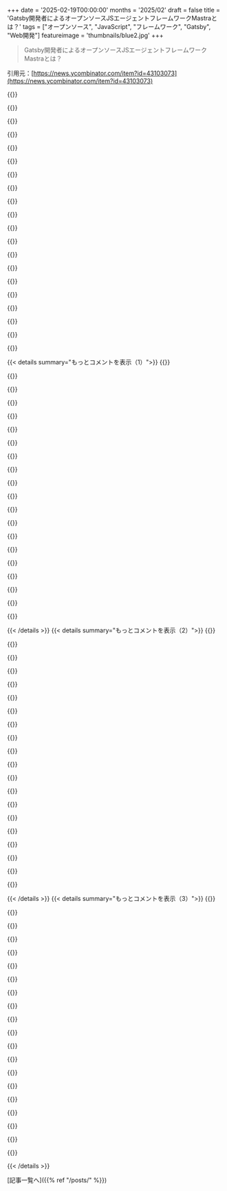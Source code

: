 +++
date = '2025-02-19T00:00:00'
months = '2025/02'
draft = false
title = 'Gatsby開発者によるオープンソースJSエージェントフレームワークMastraとは？'
tags = ["オープンソース", "JavaScript", "フレームワーク", "Gatsby", "Web開発"]
featureimage = 'thumbnails/blue2.jpg'
+++

> Gatsby開発者によるオープンソースJSエージェントフレームワークMastraとは？

引用元：[https://news.ycombinator.com/item?id=43103073](https://news.ycombinator.com/item?id=43103073)

{{<matomeQuote body="ランディングページの例を見たけど、あまりワクワクしなかったな。<br>testWorkflow<br> .step(llm)<br> .then(decider)<br> .then(agentOne)<br> .then(workflow)<br> .after(decider)<br> .then(agentTwo)<br> .then(workflow)<br> .commit();<br>一見すると、絵のグラフを表現するのにぎこちない方法に思える。ただのシンプルな“ワークフロー”で、実行の結果に依存しない構造だからな。" userName="Palmik" createdAt="2025-02-20T05:47:49" color="">}}

{{<matomeQuote body="LangChainのドキュメントを初めて見たときの気持ちがわかる。<br>自分はTypeScriptのAIプラットフォームを作ったけど、使いやすさを重視してて、標準的な構文をできるだけ使っている。<br>最近はxstateに興味があったけど、今はdbos.devを見つけたので、シンプルなプログラミングモデルで耐久性のある実行を目指そうと思っている。" userName="campers" createdAt="2025-02-20T13:25:35" color="">}}

{{<matomeQuote body="LangChainとか他のものを見たけど、結局あまり役立たない気がした。<br>基本的なループや条件文の上に抽象化を追加しているだけで、独自のヘルパー関数を作る方が良いと思う。<br>特定のベクターデータベースやロギングライブラリを使うけど、広範なフレームワークに頼るつもりはない。<br>プロプライエタリな機能や派手な名前を付けたものも多いし。" userName="nwienert" createdAt="2025-02-20T14:15:23" color="">}}

{{<matomeQuote body="TypedAIはしっかりしてるね、あまり知らなかった！<br>個人的にはデコレーター方式が好きじゃなくて、自分のpgflowでは使わないことにした。<br>シンプルで明快にしたいと思って、冗長でも良いから。<br>循環構造はサポートしないけど、条件付き再帰的サブワークフローを用意する予定。" userName="jumski" createdAt="2025-02-20T15:56:31" color="">}}

{{<matomeQuote body="dbosはCFの耐久オブジェクトと連携できるの？" userName="CMCDragonkai" createdAt="2025-02-20T19:02:08" color="">}}

{{<matomeQuote body="ありがとう！条件付きの`when`句はステップにあるから、ワークフローには表現されてなくて、実際その例を作った時、最後のステップは前の2つの結果に依存していたんだ。<br>どうやってシンプルにすると思う？" userName="calcsam" createdAt="2025-02-20T06:04:53" color="">}}

{{<matomeQuote body="やっぱり「フルーエント」な呼び出しの連鎖はシーケンスを表現しちゃうから、‘after’で新たなブランチを始めるのがぎこちなく感じる。<br>多分、ネスト構造を避けたいという考えがあったのかな？でも、分岐するグラフにはネスト構造が自然だと思う。タスクノードにメソッドを置いた方が良いし、step/thenの区別も要らない。" userName="anentropic" createdAt="2025-02-20T12:09:16" color="">}}

{{<matomeQuote body="確かに、ネスト構造を避けたいからこの構文になったのは分かるけど、面白い構文で読みやすいとも思う。考えてみる価値があるね！" userName="calcsam" createdAt="2025-02-20T15:17:10" color="">}}

{{<matomeQuote body="あの例の構文はAWS Step FunctionsのCDKコードに基づいてるんだ。<br>DAGを構築しているから、同じようなことをする別のAPIをチェックしてみるといいかも。<br>Airflowならこう書けるかも：<br>chain(llm, decider, [agentOne, agentTwo], workflow)" userName="anentropic" createdAt="2025-02-21T10:46:17" color="">}}

{{<matomeQuote body="明示的なエッジや依存関係を配列として表現した方が理解しやすいと思う。" userName="jumski" createdAt="2025-02-20T12:31:30" color="">}}

{{<matomeQuote body="これ、実際に可能にするチケットがあるんだぜ！" userName="calcsam" createdAt="2025-02-20T18:31:42" color="">}}

{{<matomeQuote body="LangchainやLlama_Indexのフレームワークに同じ不満を持ったから、ローカルで動くシンプルなUIベースのAgenticフレームワークを作っちゃった！<br>https://github.com/ranjanprj/agentollama" userName="ranjanprj" createdAt="2025-02-22T18:11:18" color="">}}

{{<matomeQuote body="最初はちょっと直感的じゃないって思ったけど、今自分でワークフローエンジンを作ってるんだ。<br>その中で依存関係を明示してメソッドチェーンで他のステップタイプに拡張していくように考えてる。" userName="jumski" createdAt="2025-02-20T12:30:15" color="#ff5c5c">}}

{{<matomeQuote body="Mastraにすごくワクワクしてる！ElectricSQLでいくつかエージェント的なものを作る予定で、Mastraは新鮮な空気のように感じるよ。<br>チームも最高で、SamはGatsbyの共同創設者で、ShaneとAbhiと一緒に働いてきたから信頼してる。" userName="kylemathews" createdAt="2025-02-19T18:46:49" color="#785bff">}}

{{<matomeQuote body="ElectricはすでにElixirに多く投資してるから、エージェントにElixirを使ったらいいんじゃない？JSよりはずっと良いフィットだと思う。" userName="cpursley" createdAt="2025-02-19T22:40:28" color="">}}

{{<matomeQuote body="Gretchen、Elixirを実現するのはやめてよ。" userName="mvf4z7" createdAt="2025-02-20T02:29:22" color="">}}

{{<matomeQuote body="スタートアップエコシステムや非同期処理の簡単さを考えると、実際には良い選択だと思うよ。" userName="funerr" createdAt="2025-02-19T23:01:24" color="">}}

{{<matomeQuote body="Abhiは僕が知っている中で最高のエンジニアの一人だ。彼と仲間たちがこの問題に取り組むのが楽しみ。" userName="doctorpangloss" createdAt="2025-02-20T10:01:18" color="#ff5733">}}

{{<matomeQuote body="これ、すごいね！質問なんだけど、SSE MCPサーバーのサポートプランはあるの？<br>Stdioはサポートされてるけど、SSEだったら最高だよね。" userName="joshstrange" createdAt="2025-02-19T18:55:07" color="">}}

{{<matomeQuote body="うちでこのことをカバーしたチュートリアルあるよ！”https://docs.mcp.run/tutorials/mcpx-mastra-ts”<br> SＳＥ使わなくても大丈夫で、mcp.runがエージェントに直接、インプロセスでセキュアなwasmモジュールを提供してるからね。ただ、mcp.runはレジストリ内のすべてのサーブレットツールにSＳＥサポートもあるよ。" userName="nilslice" createdAt="2025-02-19T19:49:27" color="#ff5c5c">}}

{{< details summary="もっとコメントを表示（1）">}}
{{<matomeQuote body="このPRでサポートが追加されたよ。”https://github.com/mastra-ai/mastra/pull/1957”<br> まだリリースされてないけど、もうすぐ出る予定！" userName="tybaa" createdAt="2025-02-19T22:24:03" color="">}}

{{<matomeQuote body="やっほー！興奮してくれて嬉しいよ！今、全体的にMCPサポートを改善中で、もうすぐもっと情報をシェアできると思う。その一部として、SSEサーバーへの直接サポートも予定してる。" userName="tybaa" createdAt="2025-02-19T19:17:43" color="">}}

{{<matomeQuote body="すごいね！僕はStdioで動かせるけど、複数のMCPサーバーを組み合わせるSSE MCPプロキシを作ったんだ。ドキュメント見たら、直接ツールを移動させたくなるけど、ポータビリティのためにMCPの後ろに保つつもりだよ。" userName="joshstrange" createdAt="2025-02-19T19:22:17" color="#45d325">}}

{{<matomeQuote body="いいね！自分でプロキシを書いたの？それとも”https://www.npmjs.com/package/mcp-proxy”みたいなの使ったの？" userName="tybaa" createdAt="2025-02-19T19:27:35" color="">}}

{{<matomeQuote body="”mcp-proxy”は使ったけど、1対1だけしかできないから、N対1プロキシが欲しいと思ったんだ。でもいくつか問題にぶつかって、デバッグログを追加したらどんどん自分のコードになっていったよ。今は複数のクライアントのためにツールプロキシが動いてるんだけど、たくさんのツールとLLMの選択で混乱することもあるんだ。" userName="joshstrange" createdAt="2025-02-19T19:46:17" color="#45d325">}}

{{<matomeQuote body="シェアしてくれてありがとう！こういうリアルな体験を聞くのはめっちゃ助かる。お話しする機会を作ってみない？MCPの使い方について話を聞きたいんだ。" userName="tybaa" createdAt="2025-02-19T20:18:05" color="">}}

{{<matomeQuote body="申し出には感謝だけど、他にもっといい人がいる気がするよ。MCPはクールだけど、今のところ遊んでるだけだし。ツールを作ってるけど、まだSlackからのボットを完成させてないんだ。" userName="joshstrange" createdAt="2025-02-19T20:55:33" color="">}}

{{<matomeQuote body="心配しないで！だけど、いろいろ試した経験や問題を克服したことには興味あるよ。みんなが始める方法は遊ぶことだから、まだまだ新しいこの”プロダクションでのツール使用のエージェント”ゲームを楽しんでほしい。" userName="tybaa" createdAt="2025-02-19T22:02:51" color="">}}

{{<matomeQuote body="ハッピーなMastraユーザーです！高レベルの抽象化と必要なときの低レベルのコントロールのバランスがいいね。他のフレームワークを見たけど、Mastraの明確さと使いやすさが際立ってたよ。いい仕事をしてる！" userName="alanwells" createdAt="2025-02-19T20:32:17" color="#ff5c5c">}}

{{<matomeQuote body="ありがとう！" userName="calcsam" createdAt="2025-02-19T21:09:24" color="">}}

{{<matomeQuote body="エージェントって何かよくわからないな。複数の人格を持つ必要があるのか、特に同じモデルを使ってる時に。現代のLLM（多段階の計画・推論が可能）への単一のAPIコールで解決できる具体的なユースケースを教えて欲しい。あるいは、これは単にプロンプトを作ることと、複数のコールに分けてLLMに指示を出すことに過ぎないのか？" userName="brap" createdAt="2025-02-19T19:19:51" color="">}}

{{<matomeQuote body="「エージェント」って言葉を無視して「ステップ」に脳内補完すると、もっと理解しやすくなるよ。例えると、僕は本を読むときに赤ペンでハイライトをするんだけど、コメントやアンダーラインも書くから、ChatGPTにそのページの画像を送って平易なテキストにしてもらうと、うまくいかないんだ。まずはコメントを頼んで、次にアンダーラインのハイライト、ブラケットのハイライトを頼む。その結果を合成するのが一番良い結果を生むよ。こういうやり方のライブラリがあれば便利だし、特別なことじゃないけど、書くのが面倒なだけ。エージェントという言葉のせいで混乱してるかもしれないけど、試しに実装とかしてみたら、きっと理解できるよ。" userName="coffeemug" createdAt="2025-02-19T19:53:32" color="#ff5c5c">}}

{{<matomeQuote body="このことに色をつけると、Anthropicがこれらのコンポーネントに関する一般的なアーキテクチャを分かりやすく説明してるよ。エージェントという言葉は色々な意味があるけど、Anthropicの定義に近い考え方が分かりやすい。具体的には、「エージェント」はタスク（親コメントのステップ）を動的に特定して、指示されなくてもそのステップだと認識できるGenAIシステムなんだ。だから、例えば「エージェント」はまずクエリの解決策を計画し、それを別のLLMコールに振り分ける。実行の正しさや成功を評価するんだよ。" userName="fryz" createdAt="2025-02-19T21:41:19" color="#ff5733">}}

{{<matomeQuote body="これって複数のLLMコールを使って賢い機能を構築するのから、LLMが次に何をすべきか決定することまで幅広いね。前者でも十分に進めるけど、後者の方が人間とのチャットとか制約のない環境ではより自律的だと思う。" userName="eric-burel" createdAt="2025-02-19T22:38:49" color="">}}

{{<matomeQuote body="Aiderっていうのは、2つのモデルを使って各コーディングタスクを完了する実験的なサポートを始めたみたいだね。Architectモデルがコーディング問題の解決方法を説明して、Editorモデルがその解決策を受け取って具体的なコード編集指示を出す仕組みなんだ。こうやってコードの推論と編集を分けることで、SOTAの結果が出たっていうのがすごいな。" userName="bravura" createdAt="2025-02-19T19:42:01" color="#45d325">}}

{{<matomeQuote body="次はシニアエディタとエディタの組み合わせが必要だね！" userName="hassleblad23" createdAt="2025-02-20T19:29:39" color="">}}

{{<matomeQuote body="僕もよくわからないな。YouTubeで実装を見ると、単に言葉が多くて新しい産業を作り出そうとしてるだけに感じる。結局のところAIのアクションを分かりやすくしてワークフローに組み込むことが重要なんじゃないかな。" userName="weego" createdAt="2025-02-19T19:40:11" color="">}}

{{<matomeQuote body="＞“AIアクションを定義し、それをワークフローに組み込むことが重要だ”その通り！AIを使って基本的なコンテンツ生成を超えて役立てるには、外界とのやり取りが不可欠で、そのインタラクションの出力に基づいて新たな作業をスポーンするような反復的なワークフローが必要なんだ。エージェントを人格として位置づけるのは本筋から外れちゃってるけど、これを「AIワークフローのオーケストレーション」って呼んでも十分に役立つと思うよ！" userName="jacobr1" createdAt="2025-02-19T20:03:11" color="">}}

{{<matomeQuote body="今の状態ではエージェントには何も任せたくないな。" userName="karn97" createdAt="2025-02-19T21:21:59" color="">}}

{{<matomeQuote body="彼女が働いてるプロンプトエンジニアリングの現場じゃ、ウェブから情報を探し出してLLMで分析するためのエージェントが必要って言ってるよ。それをデータの変数として使ったりして、問題が解決しないと再度ネットに戻ることもあるんだ。" userName="2pointsomone" createdAt="2025-02-19T19:32:05" color="#ff5733">}}


{{< /details >}}
{{< details summary="もっとコメントを表示（2）">}}
{{<matomeQuote body="通常のワークフローツールとプロンプトで解決できないかな？エージェントって、基本的にそういうもんじゃないの？それとも、限られたツールのプロンプトの集まりなのか？" userName="dimgl" createdAt="2025-02-19T19:36:11" color="">}}

{{<matomeQuote body="エージェントは、自分でウェブをどう進むか決める部分が大事なんじゃないかな。特に、特定の手順を明示的に指示してない時に、自分が求めてる情報を見つけたと確信した時に戻ってきて、プロンプトを使うんだ。こういうのはワークフローに論理的に組み込むのは難しい。" userName="2pointsomone" createdAt="2025-02-20T18:02:04" color="#38d3d3">}}

{{<matomeQuote body="AIはコンテキストウィンドウが大きくなるほど忘れやすくなる気がする。エージェントは、狭い範囲に焦点を合わせるから、より良い結果が得られるし、特定のタスク用に訓練されたモデルを使える。実生活でも、専門家と一般人がいるから、タスクによっては専門家を選んだ方がいいよね。" userName="ToJans" createdAt="2025-02-20T05:43:48" color="#ff5c5c">}}

{{<matomeQuote body="最先端のLLMでも、コンテキストウィンドウが広がると一貫性や有用性が落ちるし、複雑なワークフローに対応するときは、タスクを小さく区切ることで、モデルがより関連のある情報を使えるようになるんだ。自己ホスト環境では、エージェント方式がコスト的にも有利だし、シンプルなタスクも小さなモデルに任せれば、コスト削減と応答時間短縮が可能だよ。ただ、オープンエンドなタスクでは結果が一貫しにくいこともあるから注意が必要。" userName="blainm" createdAt="2025-02-19T19:39:31" color="#ff5733">}}

{{<matomeQuote body="エージェントを考えると、仕事のオーケストレーションみたいなもんで、実行する作業のDAGができるって感じ。もしウェブからの情報を基に全ての作業を進めるなら、一つのプロンプトでできるかもしれない。でも、ウェブ検索やコードの実行、API呼び出しなどの現実とのやり取りがあると、結果に基づいて次のアクションが決まるから、その都度分岐するんだ。" userName="jacobr1" createdAt="2025-02-19T19:59:53" color="#ff5c5c">}}

{{<matomeQuote body="このフレームワークを詳しく見てないけど、エージェントって単にLLMの性格を指すこともあるよね。でもソフトウェア工学でいうエージェントは、独自の内ループや分岐ロジックを持つもの（自律性のエージェント）を指すんだ。複数のワークフローを一つのLLMインターフェースで組み合わせるときに必要な抽象概念なんだよ。" userName="nsonha" createdAt="2025-02-19T21:12:40" color="">}}

{{<matomeQuote body="モジュール性って大事だよね。一つの関数に全てのコードをまとめることはできるけど、開発や理解しやすくするためには別々に整理した方がいい。エージェントも同じような感じだ。" userName="andrewmutz" createdAt="2025-02-19T19:43:04" color="">}}

{{<matomeQuote body="おめでとう！プロンプトを変更せずに違うLLMプロバイダーを使うとパフォーマンスが落ちることに気づいたんだけど、開発者たちがどうやって「翻訳」してるのか興味ある。あなたたちの評価フレームワークにはベストプラクティスに関するデータがあるのかな。" userName="Gakho" createdAt="2025-02-19T17:56:38" color="#785bff">}}

{{<matomeQuote body="そうだね、私たちもそういう話を聞いたよ。特に今は特徴はないけど、プロンプトを改善するためにローカルでエージェントを導入してるよ。" userName="calcsam" createdAt="2025-02-19T18:06:41" color="">}}

{{<matomeQuote body="いろんなフレームワークやウェブサイトがevalをサポートしてるみたいだけど、OpenAIとかがこの観測性やevalを使うようになると思う？Mastraみたいなオーケストレーションフレームワークで多くのプロバイダーを使うと、そうなるのかなぁ。" userName="Gakho" createdAt="2025-02-19T18:10:42" color="">}}

{{<matomeQuote body="間違ってるかもだけど、OpenAIはそれに対して特に意見的になりたくないんじゃないかな。たぶんOpenAIのソリューションエンジニア以外はね。" userName="calcsam" createdAt="2025-02-19T18:49:56" color="">}}

{{<matomeQuote body="デモ見たいならここにあるよ:<br>https://x.com/calcsam/status/1889856384549982419" userName="calcsam" createdAt="2025-02-19T18:40:31" color="">}}

{{<matomeQuote body="Gatsbyの開発者たちってのがマイナスな気がする、これが放置される次のソフトになるんじゃないかって。" userName="epolanski" createdAt="2025-02-19T18:59:21" color="">}}

{{<matomeQuote body="このコメントが高評価じゃないのに驚き。Gatsbyはこれまで使ったJSライブラリやフレームワークの中で一番糞だった。チームは頭いいかもしれないけど何を宣伝してるの？" userName="paultannenbaum" createdAt="2025-02-19T20:06:56" color="#38d3d3">}}

{{<matomeQuote body="同じ経験したわ、React始めたばかりの時にGatsby使ったのが大失敗。正規表現やハックのせいで何時間も無駄にしたあげく、そのウェブサイトはもう引退したよ。" userName="christina97" createdAt="2025-02-20T03:09:53" color="#38d3d3">}}

{{<matomeQuote body="Gatsbyは全然理解できなかった。デザイン決定に理由が見つからなかったし、Next.jsがSSGできるようになった時にはチームにGatsbyをやめさせた。申し訳ないけどマイナスだわ。" userName="squillion" createdAt="2025-02-19T19:30:09" color="">}}

{{<matomeQuote body="Gatsbyは初期の静的Reactフレームワークの一つだったけど、今はNext.jsやRemix、Astroみたいなものもある。放置されてるってのは不公平じゃないかな、ソフトウェアそんなもんだよ。" userName="user9999999999" createdAt="2025-02-19T19:18:15" color="">}}

{{<matomeQuote body="Gatsbyチームは多くの約束をしたけど、それを守らなかった。次の大きなプロジェクトへの信頼感には良くない方法だね。" userName="mplewis" createdAt="2025-02-19T19:29:22" color="">}}

{{<matomeQuote body="Gatsbyのキャラクターは成功者じゃなかったね。ただ、私は本が好きだったし、キャラクターとしては良かったと思うよ :) Gatsby CMSには非常に興味深い点があって、特にGraphQLによるランタイム型安全性とヘッドレスWordPressが面白かった。" userName="benatkin" createdAt="2025-02-19T21:31:32" color="">}}

{{<matomeQuote body="面白いね、GQLはGatsbyで一番意見が分かれたポイントだったから。" userName="epolanski" createdAt="2025-02-20T13:34:48" color="">}}


{{< /details >}}
{{< details summary="もっとコメントを表示（3）">}}
{{<matomeQuote body="あまり言いたくないけど、似たようなフレームワークはたくさんあって、同じことをしてるんだよね。フレームワークを作るのは簡単で、実際には多くの場合、フレームワークなしでもできることが多い。この手のものはお遊びみたいなもので、具体例を見たらすぐわかるよ。開発者は95％はフレームワークの範囲外のことをしなきゃならないんだよ。" userName="_pdp_" createdAt="2025-02-19T22:13:54" color="">}}

{{<matomeQuote body="フレームワークが好きじゃない人もいるし、好きな人もいる。私たちは少しだけフレームワークを作る経験があるから、良いものを作ろうと思ったんだ。" userName="calcsam" createdAt="2025-02-19T23:07:05" color="">}}

{{<matomeQuote body="私はフレームワークが大好きだよ :)" userName="santa_boy" createdAt="2025-02-19T23:51:43" color="">}}

{{<matomeQuote body="全く同意だね。これってLanggraphのTypescriptの「ポート」のように見えるけど、LanggraphにはすでにTSフレームワークがあるんだ。" userName="incanspyder" createdAt="2025-02-20T03:52:41" color="">}}

{{<matomeQuote body="そうだね。最近LangChainのようなフレームワークを捨てる人が増えてるのもそのせいだと思うよ。<br>＞”https://medium.com/thoughts-on-machine-learning/drop-langcha...”" userName="fsndz" createdAt="2025-02-19T22:45:22" color="">}}

{{<matomeQuote body="実際、私のプロダクションアプリにはvercel ai sdkを使ってたけど、すごく悪い体験だった。結局、ネイティブ実装に行ったんだけど、cursorのおかげであまり手間じゃなかったよ。問題点としては、バグが多すぎたし、UIも実装されたフックのせいでパフォーマンスが最適じゃなかった。" userName="jerrygoyal" createdAt="2025-02-20T04:21:48" color="">}}

{{<matomeQuote body="vercelは、よくわからない馬鹿なjs開発者から金を取ることを目的にしてるんだと思う。見た目にばかり気を遣ってて、動作よりもそっちを優先してる。でも、彼らはそのjs開発者たちから何百万ドル、場合によっては何十億ドルを稼いでるから、誰を責められるんだ？" userName="ilrwbwrkhv" createdAt="2025-02-20T04:46:22" color="#ff33a1">}}

{{<matomeQuote body="JSはエージェントには向いてない気がするよね。状態をうまくモデル化できる言語、特に並行性が高いElixirの方が良さそう。その上で、Claudeに自分の好きな言語でエージェントフレームワークを作成させる楽しい課題を試してみて。" userName="cpursley" createdAt="2025-02-19T22:36:49" color="">}}

{{<matomeQuote body="＞良い並行性があるからElixirは理にかなってるね<br>そう思ったからこれを作ってるんだ：<a href=”https://github.com/agentjido/jido”>https://github.com/agentjido/jido</a>" userName="mikehostetler" createdAt="2025-02-20T02:42:33" color="">}}

{{<matomeQuote body="Elixirを知ったばかりだけど、見る限りエージェントのオーケストレーションにぴったりだね。プロジェクト良さそうだし、追って勉強するよ。" userName="MattDaEskimo" createdAt="2025-02-20T04:11:15" color="">}}

{{<matomeQuote body="言語の文法よりも、Erlangランタイムの能力が大事だよね。強い型付けが好きなら、Erlangの上にあるGleamってのもあるよ（gleam.run）。" userName="cpursley" createdAt="2025-02-20T12:11:21" color="">}}

{{<matomeQuote body="＞本当に、状態を sane な方法でモデル化できて、良い並行性をもつ言語がElixirは理にかなってるってこと。<br>JSの状態モデリングが足りない理由、並行性モデルの問題についてもっと詳しく教えて。" userName="CharlieDigital" createdAt="2025-02-20T00:06:46" color="#ff5c5c">}}

{{<matomeQuote body="NodeJSは1スレッドのイベントループだから、並行性が無いよ。" userName="dartos" createdAt="2025-02-20T02:01:16" color="">}}

{{<matomeQuote body="Promiseを使えば並行性はあるけど、並行処理はできないよ。" userName="CharlieDigital" createdAt="2025-02-20T02:37:37" color="">}}

{{<matomeQuote body="モデルサービスがネットワークI/Oに依存してるから、たくさんの用途ではスレッドが必要ないと思う。エージェント開発にはPythonが過大評価されてる気がする。モデルのトレーニングに適しているからって、アプリ開発にも選ばれる理由にはならない。TypeScriptの開発者体験は良いよね。" userName="cjonas" createdAt="2025-02-20T05:47:40" color="#38d3d3">}}

{{<matomeQuote body="＞TypeScriptの開発者体験は良いと感じるよね。<br>実際はそこまで進んでないよ。TSを求めるチームはC#に移行すべきだと思う。APIが大きくなるとデータの整合性が重要になるし、TSの型はランタイムでは消えてしまうから。ZodやValibotを使って受信データを検証する必要が出てくる。そうすると、簡単なNode/ExpressのアプリがSpringや.NETみたいに見えて、性能にも影響が出てくるのが皮肉だよね。" userName="CharlieDigital" createdAt="2025-02-20T14:18:36" color="#38d3d3">}}

{{<matomeQuote body="本当の並行性はないし、スケジューリングもできないよ。IOが多くない場合はJSは選びにくいけど、今回はネットワーク呼び出しについて話してるからI/Oには合ってるよ。setTimeoutやPromise、requestメソッドで十分だと思う。" userName="holoduke" createdAt="2025-02-20T06:02:18" color="">}}

{{<matomeQuote body="たしかに、どのフロントエンドのJSフレームワークでも同じこと言えるけど、95％はウェブアプリのコンテンツや仕組みに時間使ってて、フレームワークが提供するのは簡単な5％だけだよね。" userName="fullstackwife" createdAt="2025-02-19T22:42:40" color="">}}

{{<matomeQuote body="JSフレームワークは生のJS書くよりも開発の手間を5％以上は省いてくれると思うよ。特にそのフレームワーク周りのエコシステム考えるとね。" userName="chipgap98" createdAt="2025-02-19T22:44:46" color="#45d325">}}

{{<matomeQuote body="すごいね。Mastraを使ってボイスエージェントを作るのに成功した事例はある？うちの会社はVAPIを試してるけど、かなり荒削りだよ。　＞“https://docs.vapi.ai/workflows”" userName="harliem" createdAt="2025-02-19T18:01:07" color="">}}


{{< /details >}}


[記事一覧へ]({{% ref "/posts/" %}})
